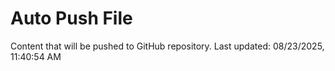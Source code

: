 # Auto Push File

Content that will be pushed to GitHub repository.
Last updated: 08/23/2025, 11:40:54 AM